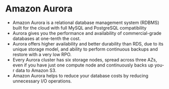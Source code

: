 # Amazon Aurora

- Amazon Aurora is a relational database management system (RDBMS) built for the cloud with full MySQL and PostgreSQL compatibility
- Aurora gives you the performance and availability of commercial-grade databases at one-tenth the cost.
- Aurora offers higher availability and better durability than RDS, due to its unique storage model, and ability to perform continuous backups and restore with a very low RPO.
- Every Aurora cluster has six storage nodes, spread across three AZs, even if you have just one compute node and continuously backs up you-r data to Amazon S3.
- Amazon Aurora helps to reduce your database costs by reducing unnecessary I/O operations.